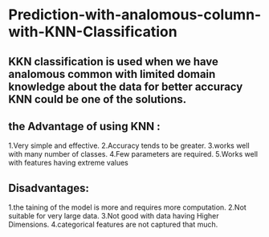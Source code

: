 # Prediction-with-analomous-column-with-KNN-Classification
## KKN classification is used when we have analomous common with limited domain knowledge about the data for better accuracy KNN could be one of the solutions.
## the Advantage of using KNN :
1.Very simple and effective.
2.Accuracy tends to be greater.
3.works well with many number of classes.
4.Few parameters are required.
5.Works well with features having extreme values

## Disadvantages:
1.the taining of the model is more and requires more computation.
2.Not suitable for very large data.
3.Not good with data having Higher Dimensions.
4.categorical features are not captured that much.

